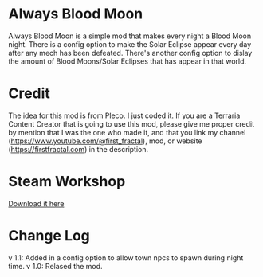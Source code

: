 # Always Blood Moon
Always Blood Moon is a simple mod that makes every night a Blood Moon night.
There is a config option to make the Solar Eclipse appear every day after any mech has been defeated.
There's another config option to dislay the amount of Blood Moons/Solar Eclipses that has appear in that world.

# Credit
The idea for this mod is from Pleco. I just coded it.
If you are a Terraria Content Creator that is going to use this mod, please give me proper credit by mention that I was the one who made it, and that you link my channel (https://www.youtube.com/@first_fractal), mod, or website (https://firstfractal.com) in the description.

# Steam Workshop
[Download it here](https://steamcommunity.com/sharedfiles/filedetails/?id=2988441197)

# Change Log
v 1.1: 
Added in a config option to allow town npcs to spawn during night time.
v 1.0: Relased the mod.